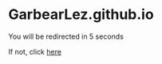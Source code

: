 # GarbearLez.github.io
<head>
<meta http-equiv="refresh" content="5; url=http://GarbearLez.github.io/home.html" />
</head>
<body>
<p>You will be redirected in 5 seconds</p>
<p>If not, click <a href="GarbearLez.github.io">here</a></p>
